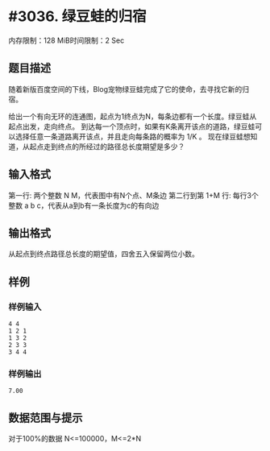 # #3036. 绿豆蛙的归宿

内存限制：128 MiB时间限制：2 Sec

## 题目描述

随着新版百度空间的下线，Blog宠物绿豆蛙完成了它的使命，去寻找它新的归宿。

给出一个有向无环的连通图，起点为1终点为N，每条边都有一个长度。绿豆蛙从起点出发，走向终点。
到达每一个顶点时，如果有K条离开该点的道路，绿豆蛙可以选择任意一条道路离开该点，并且走向每条路的概率为 1/K 。
现在绿豆蛙想知道，从起点走到终点的所经过的路径总长度期望是多少？

## 输入格式

第一行: 两个整数 N M，代表图中有N个点、M条边
第二行到第 1+M 行: 每行3个整数 a b c，代表从a到b有一条长度为c的有向边

## 输出格式


从起点到终点路径总长度的期望值，四舍五入保留两位小数。

## 样例

### 样例输入

    
    4 4
    1 2 1
    1 3 2
    2 3 3
    3 4 4
    
    
    

### 样例输出

    
    7.00
    

## 数据范围与提示


对于100%的数据  N<=100000，M<=2*N

